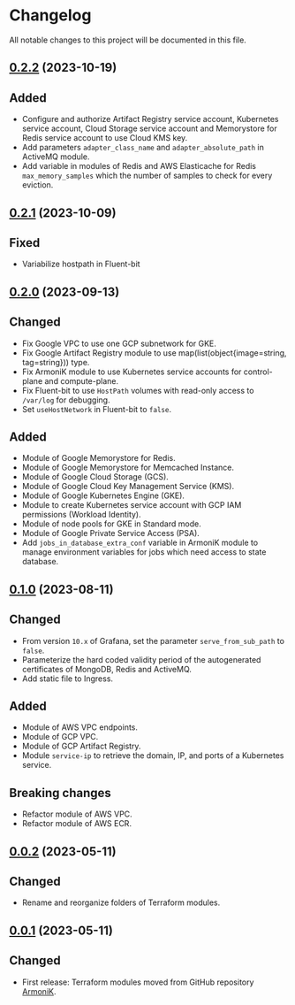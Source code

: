 # Changelog

All notable changes to this project will be documented in this file.

## [0.2.2](https://github.com/aneoconsulting/ArmoniK.Infra/releases/tag/0.2.2) (2023-10-19)

Added
-

* Configure and authorize Artifact Registry service account, Kubernetes service account, Cloud Storage service account and
  Memorystore for Redis service account to use Cloud KMS key.
* Add parameters `adapter_class_name` and `adapter_absolute_path` in ActiveMQ module.
* Add variable in modules of Redis and AWS Elasticache for Redis `max_memory_samples` which the number of samples to check
  for every eviction.

## [0.2.1](https://github.com/aneoconsulting/ArmoniK.Infra/releases/tag/0.2.1) (2023-10-09)

Fixed
-

* Variabilize hostpath in Fluent-bit

## [0.2.0](https://github.com/aneoconsulting/ArmoniK.Infra/releases/tag/0.2.0) (2023-09-13)

Changed
-

* Fix Google VPC to use one GCP subnetwork for GKE.
* Fix Google Artifact Registry module to use map(list(object{image=string, tag=string})) type.
* Fix ArmoniK module to use Kubernetes service accounts for control-plane and compute-plane.
* Fix Fluent-bit to use `HostPath` volumes with read-only access to `/var/log` for debugging.
* Set `useHostNetwork` in Fluent-bit to `false`.

Added
-

* Module of Google Memorystore for Redis.
* Module of Google Memorystore for Memcached Instance.
* Module of Google Cloud Storage (GCS).
* Module of Google Cloud Key Management Service (KMS).
* Module of Google Kubernetes Engine (GKE).
* Module to create Kubernetes service account with GCP IAM permissions (Workload Identity).
* Module of node pools for GKE in Standard mode.
* Module of Google Private Service Access (PSA).
* Add `jobs_in_database_extra_conf` variable in ArmoniK module to manage environment variables for jobs which need access to
  state database.

## [0.1.0](https://github.com/aneoconsulting/ArmoniK.Infra/releases/tag/0.1.0) (2023-08-11)

Changed
-

* From version `10.x` of Grafana, set the parameter `serve_from_sub_path` to `false`.
* Parameterize the hard coded validity period of the autogenerated certificates of MongoDB, Redis and ActiveMQ.
* Add static file to Ingress.

Added
-

* Module of AWS VPC endpoints.
* Module of GCP VPC.
* Module of GCP Artifact Registry.
* Module `service-ip` to retrieve the domain, IP, and ports of a Kubernetes service.

Breaking changes
-

* Refactor module of AWS VPC.
* Refactor module of AWS ECR.

## [0.0.2](https://github.com/aneoconsulting/ArmoniK.Infra/releases/tag/0.0.2) (2023-05-11)

Changed
-

* Rename and reorganize folders of Terraform modules.

## [0.0.1](https://github.com/aneoconsulting/ArmoniK.Infra/releases/tag/0.0.1) (2023-05-11)

Changed
-

* First release: Terraform modules moved from GitHub repository [ArmoniK](https://github.com/aneoconsulting/ArmoniK).

